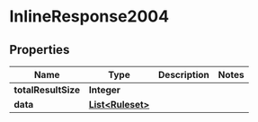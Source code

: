 

# InlineResponse2004

## Properties

Name | Type | Description | Notes
------------ | ------------- | ------------- | -------------
**totalResultSize** | **Integer** |  | 
**data** | [**List&lt;Ruleset&gt;**](Ruleset.md) |  | 



